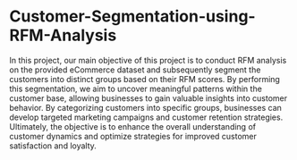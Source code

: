 # Customer-Segmentation-using-RFM-Analysis

In this project, our main objective of this project is to conduct RFM analysis on the provided eCommerce dataset and subsequently segment the customers into distinct groups based on their RFM scores. By performing this segmentation, we aim to uncover meaningful patterns within the customer base, allowing businesses to gain valuable insights into customer behavior. By categorizing customers into specific groups, businesses can develop targeted marketing campaigns and customer retention strategies. Ultimately, the objective is to enhance the overall understanding of customer dynamics and optimize strategies for improved customer satisfaction and loyalty.
